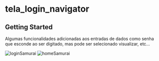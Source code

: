 # tela_login_navigator

## Getting Started

Algumas funcionalidades adicionadas aos entradas de dados como senha que esconde ao ser digitado, mas pode ser selecionado visualizar, etc...

![loginSamurai](https://user-images.githubusercontent.com/47014385/59778682-55db7300-928d-11e9-9386-1de0271290b6.jpg)
![homeSamurai](https://user-images.githubusercontent.com/47014385/59778683-55db7300-928d-11e9-90c0-0fe3d7cab5ef.jpg)

